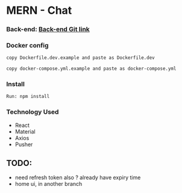 # MERN - Chat

### Back-end: [Back-end Git link](https://github.com/NazemMahmud/mern-chat-front)

### Docker config
```bash
copy Dockerfile.dev.example and paste as Dockerfile.dev 
```

```bash
copy docker-compose.yml.example and paste as docker-compose.yml 
```

### Install
```bash
Run: npm install 
```

### Technology Used
- React
- Material
- Axios
- Pusher


## TODO:
- need refresh token also ? already have expiry time
- home ui, in another branch

